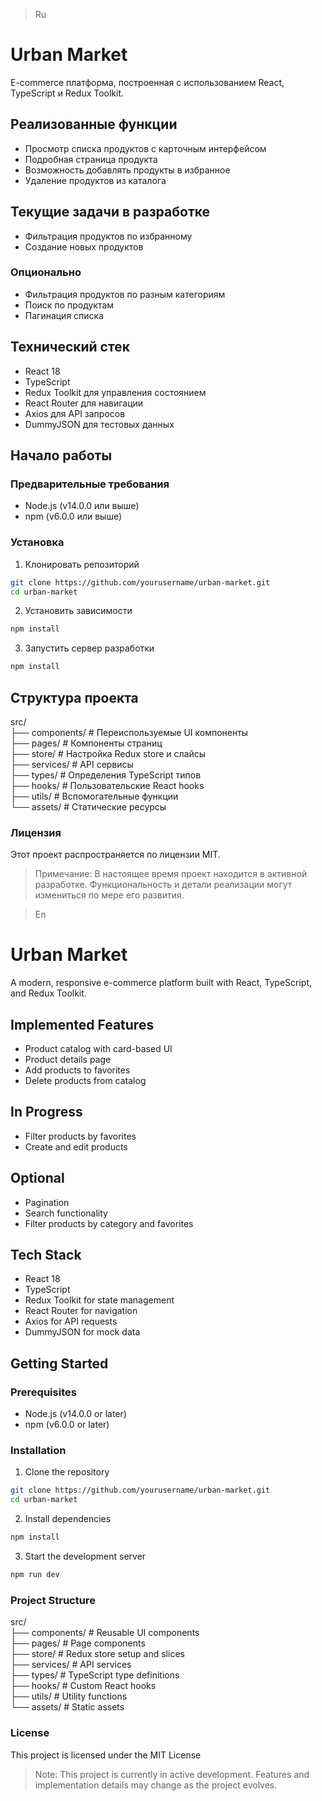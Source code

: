 > Ru

# Urban Market

E-commerce платформа, построенная с использованием React, TypeScript и Redux Toolkit.

## Реализованные функции

- Просмотр списка продуктов с карточным интерфейсом
- Подробная страница продукта
- Возможность добавлять продукты в избранное
- Удаление продуктов из каталога

## Текущие задачи в разработке

- Фильтрация продуктов по избранному
- Создание новых продуктов

### Опционально

- Фильтрация продуктов по разным категориям
- Поиск по продуктам
- Пагинация списка

## Технический стек

- React 18
- TypeScript
- Redux Toolkit для управления состоянием
- React Router для навигации
- Axios для API запросов
- DummyJSON для тестовых данных

## Начало работы

### Предварительные требования

- Node.js (v14.0.0 или выше)
- npm (v6.0.0 или выше)

### Установка

1. Клонировать репозиторий

```bash
git clone https://github.com/yourusername/urban-market.git
cd urban-market
```

2. Установить зависимости

```bash
npm install
```

3. Запустить сервер разработки

```bash
npm install
```

## Структура проекта

src/  
├── components/ # Переиспользуемые UI компоненты  
├── pages/ # Компоненты страниц  
├── store/ # Настройка Redux store и слайсы  
├── services/ # API сервисы  
├── types/ # Определения TypeScript типов  
├── hooks/ # Пользовательские React hooks  
├── utils/ # Вспомогательные функции  
└── assets/ # Статические ресурсы

### Лицензия

Этот проект распространяется по лицензии MIT.

> Примечание: В настоящее время проект находится в активной разработке. Функциональность и детали реализации могут измениться по мере его развития.

> En

# Urban Market

A modern, responsive e-commerce platform built with React, TypeScript, and Redux Toolkit.

## Implemented Features

- Product catalog with card-based UI
- Product details page
- Add products to favorites
- Delete products from catalog

## In Progress

- Filter products by favorites
- Create and edit products

## Optional

- Pagination
- Search functionality
- Filter products by category and favorites

## Tech Stack

- React 18
- TypeScript
- Redux Toolkit for state management
- React Router for navigation
- Axios for API requests
- DummyJSON for mock data

## Getting Started

### Prerequisites

- Node.js (v14.0.0 or later)
- npm (v6.0.0 or later)

### Installation

1. Clone the repository

```bash
git clone https://github.com/yourusername/urban-market.git
cd urban-market
```

2. Install dependencies

```bash
npm install
```

3. Start the development server

```bash
npm run dev
```

### Project Structure

src/  
├── components/ # Reusable UI components  
├── pages/ # Page components  
├── store/ # Redux store setup and slices  
├── services/ # API services  
├── types/ # TypeScript type definitions  
├── hooks/ # Custom React hooks  
├── utils/ # Utility functions  
└── assets/ # Static assets

### License

This project is licensed under the MIT License

> Note: This project is currently in active development. Features and implementation details may change as the project evolves.
